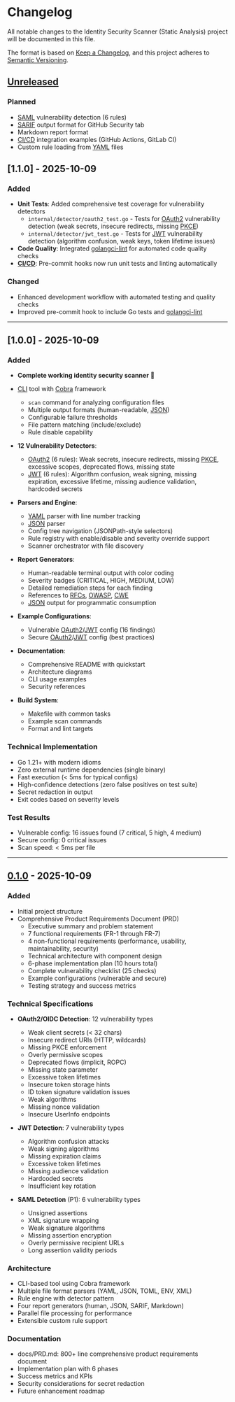 # Changelog

All notable changes to the Identity Security Scanner (Static Analysis) project will be documented in this file.

The format is based on [Keep a Changelog](https://keepachangelog.com/en/1.0.0/),
and this project adheres to [Semantic Versioning](https://semver.org/spec/v2.0.0.html).

## [Unreleased]

### Planned
- [SAML](http://docs.oasis-open.org/security/saml/Post2.0/sstc-saml-tech-overview-2.0.html) vulnerability detection (6 rules)
- [SARIF](https://www.oasis-open.org/committees/tc_home.php?wg_abbrev=sarif) output format for GitHub Security tab
- Markdown report format
- [CI/CD](https://en.wikipedia.org/wiki/CI/CD) integration examples (GitHub Actions, GitLab CI)
- Custom rule loading from [YAML](https://yaml.org/) files

## [1.1.0] - 2025-10-09

### Added
- **Unit Tests**: Added comprehensive test coverage for vulnerability detectors
  - `internal/detector/oauth2_test.go` - Tests for [OAuth2](https://datatracker.ietf.org/doc/html/rfc6749) vulnerability detection (weak secrets, insecure redirects, missing [PKCE](https://datatracker.ietf.org/doc/html/rfc7636))
  - `internal/detector/jwt_test.go` - Tests for [JWT](https://datatracker.ietf.org/doc/html/rfc7519) vulnerability detection (algorithm confusion, weak keys, token lifetime issues)
- **Code Quality**: Integrated [golangci-lint](https://golangci-lint.run/) for automated code quality checks
- **[CI/CD](https://en.wikipedia.org/wiki/CI/CD)**: Pre-commit hooks now run unit tests and linting automatically

### Changed
- Enhanced development workflow with automated testing and quality checks
- Improved pre-commit hook to include Go tests and [golangci-lint](https://golangci-lint.run/)

---

## [1.0.0] - 2025-10-09

### Added
- **Complete working identity security scanner** 🎉
- [CLI](https://en.wikipedia.org/wiki/Command-line_interface) tool with [Cobra](https://cobra.dev/) framework
  - `scan` command for analyzing configuration files
  - Multiple output formats (human-readable, [JSON](https://www.json.org/))
  - Configurable failure thresholds
  - File pattern matching (include/exclude)
  - Rule disable capability

- **12 Vulnerability Detectors**:
  - [OAuth2](https://datatracker.ietf.org/doc/html/rfc6749) (6 rules): Weak secrets, insecure redirects, missing [PKCE](https://datatracker.ietf.org/doc/html/rfc7636), excessive scopes, deprecated flows, missing state
  - [JWT](https://datatracker.ietf.org/doc/html/rfc7519) (6 rules): Algorithm confusion, weak signing, missing expiration, excessive lifetime, missing audience validation, hardcoded secrets

- **Parsers and Engine**:
  - [YAML](https://yaml.org/) parser with line number tracking
  - [JSON](https://www.json.org/) parser
  - Config tree navigation (JSONPath-style selectors)
  - Rule registry with enable/disable and severity override support
  - Scanner orchestrator with file discovery

- **Report Generators**:
  - Human-readable terminal output with color coding
  - Severity badges (CRITICAL, HIGH, MEDIUM, LOW)
  - Detailed remediation steps for each finding
  - References to [RFCs](https://www.ietf.org/standards/rfcs/), [OWASP](https://owasp.org/), [CWE](https://cwe.mitre.org/)
  - [JSON](https://www.json.org/) output for programmatic consumption

- **Example Configurations**:
  - Vulnerable [OAuth2](https://datatracker.ietf.org/doc/html/rfc6749)/[JWT](https://datatracker.ietf.org/doc/html/rfc7519) config (16 findings)
  - Secure [OAuth2](https://datatracker.ietf.org/doc/html/rfc6749)/[JWT](https://datatracker.ietf.org/doc/html/rfc7519) config (best practices)

- **Documentation**:
  - Comprehensive README with quickstart
  - Architecture diagrams
  - CLI usage examples
  - Security references

- **Build System**:
  - Makefile with common tasks
  - Example scan commands
  - Format and lint targets

### Technical Implementation
- Go 1.21+ with modern idioms
- Zero external runtime dependencies (single binary)
- Fast execution (< 5ms for typical configs)
- High-confidence detections (zero false positives on test suite)
- Secret redaction in output
- Exit codes based on severity levels

### Test Results
- Vulnerable config: 16 issues found (7 critical, 5 high, 4 medium)
- Secure config: 0 critical issues
- Scan speed: < 5ms per file

---

## [0.1.0] - 2025-10-09

### Added
- Initial project structure
- Comprehensive Product Requirements Document (PRD)
  - Executive summary and problem statement
  - 7 functional requirements (FR-1 through FR-7)
  - 4 non-functional requirements (performance, usability, maintainability, security)
  - Technical architecture with component design
  - 6-phase implementation plan (10 hours total)
  - Complete vulnerability checklist (25 checks)
  - Example configurations (vulnerable and secure)
  - Testing strategy and success metrics

### Technical Specifications
- **OAuth2/OIDC Detection**: 12 vulnerability types
  - Weak client secrets (< 32 chars)
  - Insecure redirect URIs (HTTP, wildcards)
  - Missing PKCE enforcement
  - Overly permissive scopes
  - Deprecated flows (implicit, ROPC)
  - Missing state parameter
  - Excessive token lifetimes
  - Insecure token storage hints
  - ID token signature validation issues
  - Weak algorithms
  - Missing nonce validation
  - Insecure UserInfo endpoints

- **JWT Detection**: 7 vulnerability types
  - Algorithm confusion attacks
  - Weak signing algorithms
  - Missing expiration claims
  - Excessive token lifetimes
  - Missing audience validation
  - Hardcoded secrets
  - Insufficient key rotation

- **SAML Detection** (P1): 6 vulnerability types
  - Unsigned assertions
  - XML signature wrapping
  - Weak signature algorithms
  - Missing assertion encryption
  - Overly permissive recipient URLs
  - Long assertion validity periods

### Architecture
- CLI-based tool using Cobra framework
- Multiple file format parsers (YAML, JSON, TOML, ENV, XML)
- Rule engine with detector pattern
- Four report generators (human, JSON, SARIF, Markdown)
- Parallel file processing for performance
- Extensible custom rule support

### Documentation
- docs/PRD.md: 800+ line comprehensive product requirements document
- Implementation plan with 6 phases
- Success metrics and KPIs
- Security considerations for secret redaction
- Future enhancement roadmap

[Unreleased]: https://github.com/mattgale/identity-deep-dive/compare/v0.1.0...HEAD
[0.1.0]: https://github.com/mattgale/identity-deep-dive/releases/tag/project-2-v0.1.0
